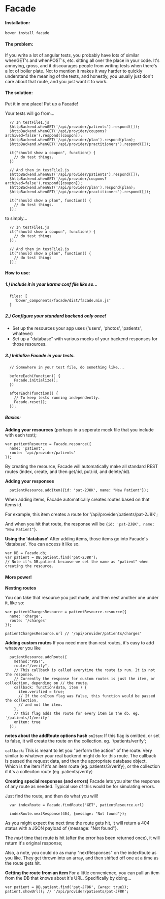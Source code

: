 # Facade

#### Installation:
`bower install facade`


#### The problem:
  If you write a lot of angular tests, you probably have lots of similar whenGET's and whenPOST's, etc. sitting all over the place in your code. It's annoying, gross, and it discourages people from writing tests when there's a lot of boiler plate. Not to mention it makes it way harder to quickly understand the meaning of the tests, and honestly, you usually just don't care about that route, and you just want it to work. 

#### The solution:

  Put it in one place! Put up a Facade!

  Your tests will go from...

  ```
    // In testFile1.js
    $httpBackend.whenGET('/api/provider/patients').respond([]);
    $httpBackend.whenGET('/api/provider/coupons?archived=false').respond([coupon]);
    $httpBackend.whenGET('/api/provider/plan').respond(plan);
    $httpBackend.whenGET('/api/provider/practitioners').respond([]);

    it("should show a coupon", function() {
      // do test things.
    })

    // And then in testFile2.js
    $httpBackend.whenGET('/api/provider/patients').respond([]);
    $httpBackend.whenGET('/api/provider/coupons?archived=false').respond([coupon]);
    $httpBackend.whenGET('/api/provider/plan').respond(plan);
    $httpBackend.whenGET('/api/provider/practitioners').respond([]);

    it("should show a plan", function() {
      // do test things.
    });

  ```

  to simply...
  ```
    // In testFile1.js
    it("should show a coupon", function() {
      // do test things
    });

    // And then in testFile2.js
    it("should show a plan", function() {
      // do test things
    });

  ```

#### How to use:

##### 1.) Include it in your karma conf file like so...
  ```
    files: [
      'bower_components/facade/dist/facade.min.js'
    ]
  ```

##### 2.) Configure your standard backend only once!
  - Set up the resources your app uses ('users', 'photos', 'patients', whatever)
  - Set up a "database" with various mocks of your backend responses for those resources.

##### 3.) Initialize Facade in your tests.
```
  // Somewhere in your test file, do something like...

  beforeEach(function() {
    Facade.initialize();
  })

  afterEach(function() {
    // To keep tests running independently.
    Facade.reset();
  });
```


##### Basics:
  
  **Adding your resources**
  (perhaps in a seperate mock file that you include with each test);

  ```
  var patientResource = Facade.resource({
    name: 'patient',
    route: 'api/provider/patients'
  });
  ```
  By creating the resource, Facade will automatically make all standard REST routes (index, create, and then get/:id, put/:id, and delete/:id).

  **Adding your responses**

  ```
    patientResource.addItem({id: 'pat-2J8K', name: "New Patient"});
  ```
  When adding items, Facade automatically creates routes based on that items id.

  For example, this item creates a route for '/api/provider/patients/pat-2J8K';

  And when you hit that route, the response will be `{id: 'pat-2J8K', name: "New Patient"}`.

  **Using the 'database'**
  After adding items, those items go into Facade's 'database'. You can access it like so.
  ```
  var DB = Facade.db;
  var patient = DB.patient.find('pat-2J8K');
  // Note it's DB.patient because we set the name as "patient" when creating the resource.
  ```


#### More power!


  **Nesting routes**

  You can take that resource you just made, and then nest another one under it, like so:
  ``` 
  var patientChargesResource = patientResource.resource({
    name: 'charge',
    route: '/charges'
  });

  patientChargesResource.url // '/api/provider/patients/charges'
  ```

  **Adding custom routes**
  If you need more than rest routes, it's easy to add whatever you like

  ```
    patientResource.addRoute({
      method:"POST",
      route:"/verify",
      // This callback is called everytime the route is run. It is not the response.
      // Currently the response for custom routes is just the item, or collection, depending on // the route.
      callback: function(data, item ) {
        item.verified = true;
        // If the onItem flag was false, this function would be passed the collection,
        // and not the item.
      },
      // this flag adds the route for every item in the db. eg. '/patients/1/verify'
      onItem: true 
    });
  ```
  **notes about the addRoute options hash**
  `onItem`: If this flag is omitted, or set to false, it will create the route on the collection.
  eg. '/patients/verify';

  `callback`: This is meant to let you "perform the action" of the route. Very similar to whatever your real backend might do for this route. The callback is passed the request data, and then the appropriate database object. Which is the item if it's an item route (eg. patients/3/verify), or the collection if it's a colleciton route (eg. patients/verify)


  **Creating special responses (and errors)**
  Facade lets you alter the response of any route as needed. Typical use of this would be for simulating errors.

  Just find the route, and then do what you will!
  ```
    var indexRoute = Facade.findRoute("GET", patientResource.url)

    indexRoute.nextResponse(404, {message: "Not found"});
  ```
  As you might expect the next time the route gets hit, it will return a 404 status with
  a JSON payload of {message: "Not found"}.

  The *next* time that route is hit (after the error has been returned once), it will
  return it's original response;

  Also, a note, you could do as many "nextResponses" on the indexRoute as you like. They get thrown into an array, and then shifted off one at a time as the route gets hit.

  **Getting the route from an item**
  For a little convenience, you can pull an item from the DB that knows about it's URL.
  Specifically by doing...
  ```
  var patient = DB.patient.find('pat-JF8K', {wrap: true});
  patient.showUrl(); // '/api/provider/patients/pat-JF8K';
  ```
